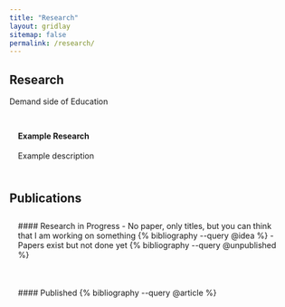 ```yaml
---
title: "Research"
layout: gridlay
sitemap: false
permalink: /research/
---
```


<style>
img{
  border-radius: 10px;
}
.col-md-3 {
  margin-top:10px;
  margin-bottom:10px;
  padding:0px;
  display:block;
  overflow:hidden;
  text-align:center;
  display: table-cell;
  background: white;
  border-radius: 20px;
  height: auto;
}
iframe {
  margin:0;
  padding:0;
  width: 175px;
  display: inline;
  vertical-align: middle;
}
</style>

## Research
Demand side of Education
<div class="jumbotron">
<div class="col-md-12 col-sm-12">
<h4>Example Research</h4>

Example description
</div>
</div>

## Publications
<style>
.jumbotron{
    padding:3%;
    padding-bottom:10px;
    padding-top:10px;
    margin-top:10px;
    margin-bottom:30px;
}
</style>

<div class="jumbotron">
#### Research in Progress
- No paper, only titles, but you can think that I am working on something
{% bibliography --query @idea %}
- Papers exist but not done yet
{% bibliography --query @unpublished %}
</div>


<div class="jumbotron">
#### Published
{% bibliography --query @article %}
</div>